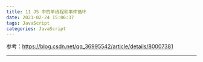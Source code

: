 ```yaml
---
title: 11 JS 中的单线程和事件循环
date: 2021-02-24 15:06:37
tags: JavaScript
categories: JavaScript
---
```


参考：https://blog.csdn.net/qq_36995542/article/details/80007381

---

